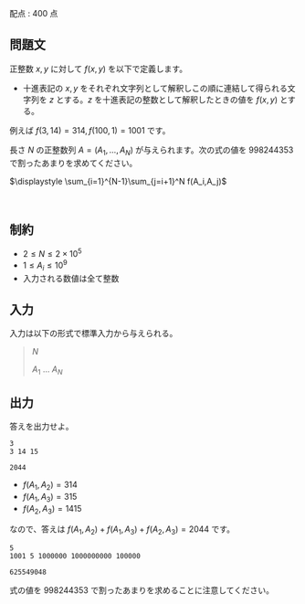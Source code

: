 配点 : $400$ 点

## 問題文

正整数 $x,y$ に対して $f(x,y)$ を以下で定義します。

- 十進表記の $x,y$ をそれぞれ文字列として解釈しこの順に連結して得られる文字列を $z$ とする。$z$ を十進表記の整数として解釈したときの値を $f(x,y)$ とする。

例えば $f(3,14)=314, f(100,1)=1001$ です。

長さ $N$ の正整数列 $A=(A_1,\ldots,A_N)$ が与えられます。次の式の値を $998244353$ で割ったあまりを求めてください。

$\displaystyle \sum_{i=1}^{N-1}\sum_{j=i+1}^N f(A_i,A_j)$

<br>

## 制約

- $2\leq N\leq 2\times 10^5$
- $1\leq A_i \leq 10^9$
- 入力される数値は全て整数

## 入力

入力は以下の形式で標準入力から与えられる。

> $N$ 
> 
> $A_1$ $\ldots$ $A_N$

## 出力

答えを出力せよ。

```input1
3
3 14 15
```

```output1
2044
```

- $f(A_1,A_2)=314$
- $f(A_1,A_3)=315$
- $f(A_2,A_3)=1415$

なので、答えは $f(A_1,A_2)+f(A_1,A_3)+f(A_2,A_3) = 2044$ です。

```input2
5
1001 5 1000000 1000000000 100000
```

```output2
625549048
```

式の値を $998244353$ で割ったあまりを求めることに注意してください。